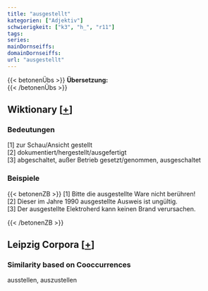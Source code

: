 ```yaml
---
title: "ausgestellt"
kategorien: ["Adjektiv"]
schwierigkeit: ["k3", "h_", "r11"]
tags:
series:
mainDornseiffs:
domainDornseiffs:
url: "ausgestellt"
---
```


{{< betonenÜbs >}}
**Übersetzung:**  
{{< /betonenÜbs >}}

## Wiktionary [[+](https://de.wiktionary.org/wiki/ausgestellt)]

### Bedeutungen
[1] zur Schau/Ansicht gestellt  
[2] dokumentiert/hergestellt/ausgefertigt  
[3] abgeschaltet, außer Betrieb gesetzt/genommen, ausgeschaltet  

### Beispiele
{{< betonenZB >}}
[1] Bitte die ausgestellte Ware nicht berühren!  
[2] Dieser im Jahre 1990 ausgestellte Ausweis ist ungültig.  
[3] Der ausgestellte Elektroherd kann keinen Brand verursachen.  

{{< /betonenZB >}}

## Leipzig Corpora [[+](https://corpora.uni-leipzig.de/en/res?word=ausgestellt&corpusId=deu_newscrawl-public_2018)]


### Similarity based on Cooccurrences
ausstellen, auszustellen

